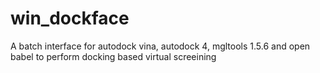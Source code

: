 # win_dockface
A batch interface for autodock vina, autodock 4, mgltools 1.5.6 and open babel to perform docking based virtual screeining 
